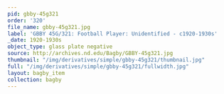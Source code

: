 ```yaml
---
pid: gbby-45g321
order: '320'
file_name: gbby-45g321.jpg
label: 'GBBY 45G/321: Football Player: Unidentified - c1920-1930s'
_date: 1920-1930s
object_type: glass plate negative
source: http://archives.nd.edu/Bagby/GBBY-45g321.jpg
thumbnail: "/img/derivatives/simple/gbby-45g321/thumbnail.jpg"
full: "/img/derivatives/simple/gbby-45g321/fullwidth.jpg"
layout: bagby_item
collection: bagby
---
```

